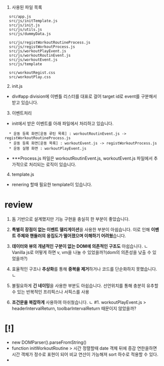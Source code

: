 
1. 사용된 파일 목록 
  ```
    src/app.js
    src/js/initTemplate.js
    src/js/init.js
    src/js/utils.js
    src/js/dummyData.js

    src/js/registWorkoutRoutineProcess.js
    src/js/registWorkoutProcess.js
    src/js/workoutPlayEvent.js
    src/js/workoutRoutinEvent.js
    src/js/workoutEvent.js
    src/js/template

    src/workoutRegist.css
    src/workoutPlay.css
  ```

2. init.js
  - div#app division에 이벤틀 리스터를 대표로 걸어 target id로 event를 구분해서 받고 있습니다.

3. 이벤트처리
  - init에서 받은 이벤트를 아래 파일에서 처리하고 있습니다.
  ```
    * 운동 등록 화면[운동 루틴 목록] : workoutRoutinEvent.js -> registWorkoutRoutineProcess.js
    * 운동 등록 화면[운동 목록] : workoutEvent.js -> registWorkoutProcess.js
    * 운동 실행 화면 : workoutPlayEvent.js
  ```
  - ***Process.js 파일은 workoutRoutinEvent.js, workoutEvent.js 파일에서 추가적으로 처리되는 로직이 있습니다.

4. template.js
  - renering 할때 필요한 template이 있습니다.



# review

1. 돔 기반으로 설계했지만 기능 구현을 충실히 한 부분이 좋았습니다. 

2. **특별히 장점이 없는 이벤트 델리게이션**을 사용한 부분이 아쉽습니다.
이로 인해 **이벤트 주체와 핸들러의 응집도가 떨어졌으며 이해하기 어려웠**습니다.
3. **데이터와 뷰의 개념적인 구분이 없는** **DOM에 의존적인 구조도** 아쉽습니다.
  ㄴ Vanilla js로 어떻게 하면 v, vm을 나눌 수 있었을까?(dom의 의존성을 낮출 수 있었을까?)

4. 효율적인 구조나 **추상화**를 통해 **중복을 제거**하거나 코드를 단순화하지 못했습니다.
  ㄴ

5. 불필요하게 **긴 네이밍**을 사용한 부분도 아쉽습니다.
  선언위치를 통해 충분히 유추할 수 있는 반복적인 프리픽스나 서픽스를 사용

6. **조건문을 복잡하게** 사용하여 아쉬웠습니다.
  ㄴ #1. workoutPlayEvent.js > headerIntervalReturn, toolbarIntervalReturn 때문이지 않았을까? 
  


# [!]

* new DOMParser().parseFromString()
* function initWorkoutRoutine > 시간 정렬할때 date 객체 뒤에 증감 연한을하면 시간 객체가 정수로 표현이 되어 비교 연산이 가능해져 sort 하수로 적용할 수 있다.
* 